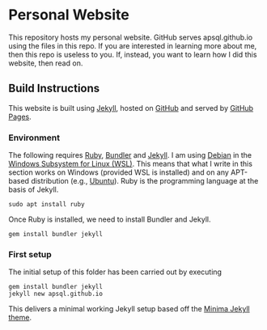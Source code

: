 # Personal Website

This repository hosts my personal website.
GitHub serves apsql.github.io using the files in this repo.
If you are interested in learning more about me, then this repo is useless to you.
If, instead, you want to learn how I did this website, then read on.


## Build Instructions

This website is built using [Jekyll](https://jekyllrb.com/), hosted on [GitHub](https://github.com/) and served by [GitHub Pages](https://pages.github.com/).


### Environment

The following requires [Ruby](https://www.ruby-lang.org/en/), [Bundler](https://bundler.io/) and [Jekyll](https://jekyllrb.com/).
I am using [Debian](https://www.debian.org/) in the [Windows Subsystem for Linux (WSL)](https://docs.microsoft.com/en-us/windows/wsl/install-win10).
This means that what I write in this section works on Windows (provided WSL is installed) and on any APT-based distribution (e.g., [Ubuntu](https://ubuntu.com/desktop)).
Ruby is the programming language at the basis of Jekyll.

    sudo apt install ruby

Once Ruby is installed, we need to install Bundler and Jekyll.

    gem install bundler jekyll


### First setup

The initial setup of this folder has been carried out by executing

    gem install bundler jekyll
    jekyll new apsql.github.io

This delivers a minimal working Jekyll setup based off the [Minima Jekyll theme](https://github.com/jekyll/minima).
